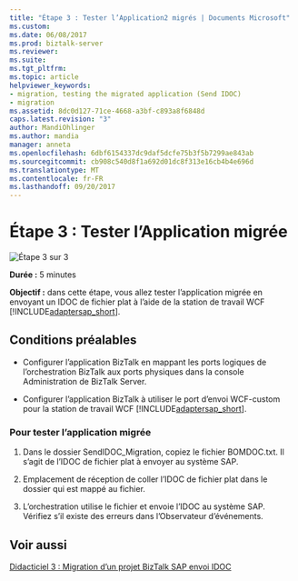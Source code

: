 ```yaml
---
title: "Étape 3 : Tester l’Application2 migrés | Documents Microsoft"
ms.custom: 
ms.date: 06/08/2017
ms.prod: biztalk-server
ms.reviewer: 
ms.suite: 
ms.tgt_pltfrm: 
ms.topic: article
helpviewer_keywords:
- migration, testing the migrated application (Send IDOC)
- migration
ms.assetid: 8dc0d127-71ce-4668-a3bf-c893a8f6848d
caps.latest.revision: "3"
author: MandiOhlinger
ms.author: mandia
manager: anneta
ms.openlocfilehash: 6dbf6154337dc9daf5dcfe75b3f5b7299ae843ab
ms.sourcegitcommit: cb908c540d8f1a692d01dc8f313e16cb4b4e696d
ms.translationtype: MT
ms.contentlocale: fr-FR
ms.lasthandoff: 09/20/2017
---
```

# <a name="step-3-test-the-migrated-application"></a>Étape 3 : Tester l’Application migrée
![Étape 3 sur 3](../../adapters-and-accelerators/adapter-oracle-database/media/step-3of3.gif "Step_3of3")  
  
 **Durée :** 5 minutes  
  
 **Objectif :** dans cette étape, vous allez tester l’application migrée en envoyant un IDOC de fichier plat à l’aide de la station de travail WCF [!INCLUDE[adaptersap_short](../../includes/adaptersap-short-md.md)].  
  
## <a name="prerequisites"></a>Conditions préalables  
  
-   Configurer l’application BizTalk en mappant les ports logiques de l’orchestration BizTalk aux ports physiques dans la console Administration de BizTalk Server.  
  
-   Configurer l’application BizTalk à utiliser le port d’envoi WCF-custom pour la station de travail WCF [!INCLUDE[adaptersap_short](../../includes/adaptersap-short-md.md)].  
  
### <a name="to-test-the-migrated-application"></a>Pour tester l’application migrée  
  
1.  Dans le dossier SendIDOC_Migration, copiez le fichier BOMDOC.txt. Il s’agit de l’IDOC de fichier plat à envoyer au système SAP.  
  
2.  Emplacement de réception de coller l’IDOC de fichier plat dans le dossier qui est mappé au fichier.  
  
3.  L’orchestration utilise le fichier et envoie l’IDOC au système SAP. Vérifiez s’il existe des erreurs dans l’Observateur d’événements.  
  
## <a name="see-also"></a>Voir aussi  
 [Didacticiel 3 : Migration d’un projet BizTalk SAP envoi IDOC](../../adapters-and-accelerators/adapter-sap/tutorial-3-migrating-an-sap-send-idoc-biztalk-project.md)